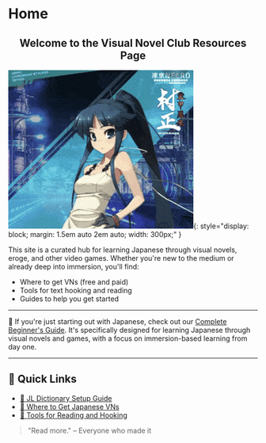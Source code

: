 # Home

## <div style="text-align: center;">Welcome to the Visual Novel Club Resources Page</div>

![Hikaru](assets/hikaru.gif){: style="display: block; margin: 1.5em auto 2em auto; width: 300px;" }

This site is a curated hub for learning Japanese through visual novels, eroge, and other video games. Whether you're new to the medium or already deep into immersion, you'll find:

- Where to get VNs (free and paid)
- Tools for text hooking and reading
- Guides to help you get started

---

🌱 If you're just starting out with Japanese, check out our [Complete Beginner's Guide](guide.md). It's specifically designed for learning Japanese through visual novels and games, with a focus on immersion-based learning from day one.

---

## 🔗 Quick Links

- [📖 JL Dictionary Setup Guide](jl-guide.md)
- [🛒 Where to Get Japanese VNs](sources.md)
- [🧰 Tools for Reading and Hooking](tools.md)

> "Read more." – Everyone who made it
